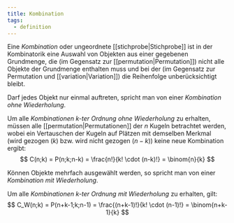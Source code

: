 ```yaml
---
title: Kombination
tags: 
  - definition
---
```


Eine *Kombination* oder ungeordnete [[stichprobe|Stichprobe]] ist in der Kombinatorik eine Auswahl von Objekten aus einer gegebenen Grundmenge, die (im Gegensatz zur [[permutation|Permutation]]) nicht alle Objekte der Grundmenge enthalten muss und bei der (im Gegensatz zur Permutation und [[variation|Variation]]) die Reihenfolge unberücksichtigt bleibt.

Darf jedes Objekt nur einmal auftreten, spricht man von einer *Kombination ohne Wiederholung*.

Um alle *Kombinationen $k$-ter Ordnung ohne Wiederholung* zu erhalten, müssen alle [[permutation|Permutationen]] der $n$ Kugeln betrachtet werden, wobei ein Vertauschen der Kugeln auf Plätzen mit demselben Merkmal (wird gezogen ($k$) bzw. wird nicht gezogen ($n-k$)) keine neue Kombination ergibt:
$$
    C(n;k) = P(n;k;n-k) = \frac{n!}{k! \cdot (n-k)!} = \binom{n}{k}
$$

Können Objekte mehrfach ausgewählt werden, so spricht man von einer *Kombination mit Wiederholung*.

Um alle *Kombinationen $k$-ter Ordnung mit Wiederholung* zu erhalten, gilt:
$$
    C_W(n;k) = P(n+k-1;k;n-1) = \frac{(n+k-1)!}{k! \cdot (n-1)!} = \binom{n+k-1}{k}
$$

